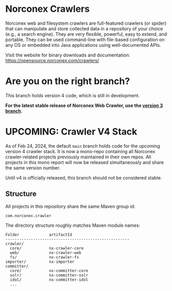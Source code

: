 # Norconex Crawlers

Norconex web and filesystem crawlers are full-featured crawlers (or spider) that can manipulate and store collected data in a repository of your choice (e.g., a search engine). They are very flexible, powerful, easy to extend, and portable. They can be used command-line with file-based configuration on any OS or embedded into Java applications using well-documented APIs.

Visit the website for binary downloads and documentation:
https://opensource.norconex.com/crawlers/

# Are you on the right branch?

This branch holds version 4 code, which is still in development.

**For the latest stable release of Norconex Web Crawler, use the [version 3 branch](https://github.com/Norconex/crawlers/tree/3.x-branch).**

# UPCOMING: Crawler V4 Stack

As of Feb 24, 2024, the default `main` branch holds code for the upcoming version 4 crawler stack. It is now a mono-repo containing all Norconex crawler-related projects previously maintained in their own repos. All projects in this mono report will now be released simultaneously and share the same version number.

Until v4 is officially released, this branch should not be considered stable.  

## Structure

All projects in this repository share the same Maven group id:

    com.norconex.crawler

The directory structure roughly matches Maven module names:

```
Folder             artifactId
------------------------------------------------------
crawler/
  core/            nx-crawler-core
  web/             nx-crawler-web
  fs/              nx-crawler-fs
importer/          nx-importer
committer/
  core/            nx-committer-core
  solr/            nx-committer-solr
  idol/            nx-committer-idol
  ...
```
